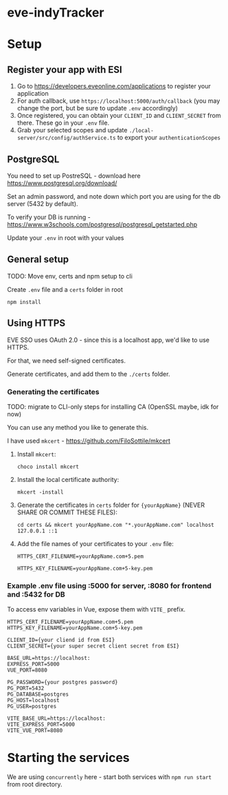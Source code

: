# eve-indyTracker

# Setup

## Register your app with ESI

1. Go to https://developers.eveonline.com/applications to register your application
2. For auth callback, use `https://localhost:5000/auth/callback` (you may change the port, but be sure to update `.env` accordingly)
3. Once registered, you can obtain your `CLIENT_ID` and `CLIENT_SECRET` from there. These go in your `.env` file.
4. Grab your selected scopes and update `./local-server/src/config/authService.ts` to export your `authenticationScopes`

## PostgreSQL

You need to set up PostreSQL - download here https://www.postgresql.org/download/

Set an admin password, and note down which port you are using for the db server (5432 by default).

To verify your DB is running - https://www.w3schools.com/postgresql/postgresql_getstarted.php

Update your `.env` in root with your values

## General setup

TODO: Move env, certs and npm setup to cli

Create `.env` file and a `certs` folder in root

`npm install`

## Using HTTPS

EVE SSO uses OAuth 2.0 - since this is a localhost app, we'd like to use HTTPS.

For that, we need self-signed certificates.

Generate certificates, and add them to the `./certs` folder.

### Generating the certificates

TODO: migrate to CLI-only steps for installing CA (OpenSSL maybe, idk for now)

You can use any method you like to generate this.

I have used `mkcert` - https://github.com/FiloSottile/mkcert

1. Install `mkcert`:

   `choco install mkcert`

2. Install the local certificate authority:

   `mkcert -install`

3. Generate the certificates in `certs` folder for `{yourAppName}` (NEVER SHARE OR COMMIT THESE FILES):

   `cd certs && mkcert yourAppName.com "*.yourAppName.com" localhost 127.0.0.1 ::1`

4. Add the file names of your certificates to your `.env` file:

   `HTTPS_CERT_FILENAME=yourAppName.com+5.pem`

   `HTTPS_KEY_FILENAME=yourAppName.com+5-key.pem`

### Example .env file using :5000 for server, :8080 for frontend and :5432 for DB

To access env variables in Vue, expose them with `VITE_` prefix.

```
HTTPS_CERT_FILENAME=yourAppName.com+5.pem
HTTPS_KEY_FILENAME=yourAppName.com+5-key.pem

CLIENT_ID={your cliend id from ESI}
CLIENT_SECRET={your super secret client secret from ESI}

BASE_URL=https://localhost:
EXPRESS_PORT=5000
VUE_PORT=8080

PG_PASSWORD={your postgres password}
PG_PORT=5432
PG_DATABASE=postgres
PG_HOST=localhost
PG_USER=postgres

VITE_BASE_URL=https://localhost:
VITE_EXPRESS_PORT=5000
VITE_VUE_PORT=8080
```

# Starting the services

We are using `concurrently` here - start both services with `npm run start` from root directory.
